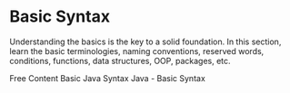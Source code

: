 # Basic Syntax

Understanding the basics is the key to a solid foundation. In this section, learn the basic terminologies, naming conventions, reserved words, conditions, functions, data structures, OOP, packages, etc.

<ResourceGroupTitle>Free Content</ResourceGroupTitle>
<BadgeLink colorScheme='yellow' badgeText='Read' href='https://www.geeksforgeeks.org/java-basic-syntax/'>Basic Java Syntax</BadgeLink>
<BadgeLink badgeText='Watch' href='https://www.youtube.com/watch?v=81piDKqPxjQ'>Java - Basic Syntax</BadgeLink>
